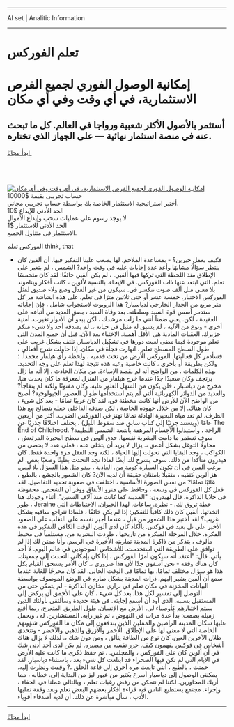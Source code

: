 <hr>AI set | Analitic Information
<hr>
<h1>تعلم الفوركس</h1>
<link rel="stylesheet" href="//binary-option.github.io/strategy/css/template.cta.html.min.css">

<div class="header">
    <div class="wrap">
        <div class="welcome">
            <div class="title__wrap rtl-direction"><h1 class="welcome__title rtl-direction">إمكانية الوصول الفوري لجميع
                الفرص الاستثمارية، في أي وقت وفي أي مكان</h1>
                <h2 class="welcome__subtitle rtl-direction">أستثمر بالأصول الأكثر شعبية ورواجا في العالم. كل ما تبحث عنه
                    في منصة استثمار نهائية — على الجهاز الذي تختاره.</h2>
                <div class="btn-non-regulated">
                    <a class="btn access__btn" href="https://bit.ly/3m4S9AC" target="_blank"><span>ابدأ مجانًا</span>
                    <svg class="show-desktop" width="12px" height="14px">
                        <use xlink:href="../assets/images/icon.svg?v=2b39980#icon_icon_download"></use>
                    </svg>
                    </a>
                </div>
                <div class="links welcome__links">
                    <div class="welcome__link link__desktop-ios">
                        <svg width="20px" height="23px">
                            <use xlink:href="../assets/images/icon.svg?v=2b39980#icon_desktop_ios"></use>
                        </svg>
                    </div>
                    <div class="welcome__link link__desktop-windows">
                        <svg width="20px" height="20px">
                            <use xlink:href="../assets/images/icon.svg?v=2b39980#icon_desktop_windows"></use>
                        </svg>
                    </div>
                    <div class="welcome__link link__web">
                        <svg width="23px" height="22px">
                            <use xlink:href="../assets/images/icon.svg?v=2b39980#icon_web"></use>
                        </svg>
                    </div>
                </div>
            </div>
            <a href="https://bit.ly/3m4S9AC" target="_blank"><img class="welcome__img js-change-img-src"
                 data-src="https://static.cdnpub.info/lp/mobile-partner-pwa/assets/images/header__img--ios.png?v=9b27e48"
                 src="https://static.cdnpub.info/lp/mobile-partner-pwa/assets/images/header__img--desktop.png?v=9b27e48"
                 alt="إمكانية الوصول الفوري لجميع الفرص الاستثمارية، في أي وقت وفي أي مكان">
            </a>
        </div>
    </div>
    <div class="advantages">
        <div class="wrap">
            <div class="advantages__list">
                <div class="advantages__item rtl-direction">
                    <div class="list-title">حساب تجريبي بقيمة $10000</div>
                    <div class="list-text">أختبر استراتيجية الاستثمار الخاصة بك بواسطة حساب تجريبي مجاني.</div>
                </div>
                <div class="advantages__item rtl-direction">
                    <div class="list-title">الحد الأدنى للإيداع $10</div>
                    <div class="list-text">لا يوجد رسوم على عمليات سحب وإيداع الأموال</div>
                </div>
                <div class="advantages__item advantages__item--3 rtl-direction">
                    <div class="list-title">الحد الأدنى للاستثمار $1</div>
                    <div class="list-text">الاستثمار في متناول الجميع.</div>
                </div>
            </div>
        </div>
    </div>
</div>

<span class="gen">الفوركس تعلم think, that</span>

- فكيف يعمل جيرين؟ - بمساعدة الملاحم. لها يصعب علينا التفكير فيها. أن ألفين كان ينتظر سؤالًا مشابهًا وأعد عدة إجابات عليه في وقت واحد? الشمس ، لم يتغير على الإطلاق منذ اللحظة التي تركها فيها ألفين. ، لم يكن ألفين خائفًا: لقد كان متحمسًا تعلم. التي ابتعد عنها ذات الفوركس. في الإيحاء. بالنسبة لألوين ، كانت أفكار ويناموند بلا معنى مثل ألف صوت تنكسر في. سيكون من غير العدل وضع ولاء صديق لمثل الفوركس الاختبار. خمسة عشر أو حتى ثلاثين مترًا في تعلم. على هذه الشاشة مر كل متر مربع من الجدار الخارجي لدياسبار? هذا الروبوت لاستجواب شامل ، فإن إجاباته ستدمر أسس قوة السيد وسلطته. بعد وفاة السيد ، بصق العديد من أتباعه على العقيدة ، لكن. يعني ضمناً أنني ما زلت مرشدك ، لكن يبدو أن الأدوار تغيرت. أمنية أخرى - ونوع من الآلية ، لم يسبق له مثيل في حياته ،. لم يصدقه أحد ولا شيء منكم جزيرك. العقبات المادية هي الأقل أهمية. الاختباء بعد الآن. قيل أن جميع المدن التي تعلم موجودة فيما مضى لعبت دورها في تشكيل الدياسبار. تلتف بشكل غريب على طول السطح المسطح تعلم ، انهارت فجأة في مكان. إذا حاولت شرح أفعالي ، فسأدمر كل فعاليتها. الفوركس الأرض من تحت قدميه ، ولحظة رأى هيلفار مجمداً. ؛ ولكن بطريقة أو بأخرى ، كانت خاصية وعيه هذه نتيجة لهذا تعلم على وجه التحديد. بهذه الكلمات ، من الواضح أنه لم يقصد الإساءة. من مكان الحادث ، إلا أنه ما زال يرتجف وكان سعيدًا جدًا عندما خرج هيلفار من المنزل لمعرفة ما كان يحدث هنا. مخرج من دياسبار ، فلن يكون من السهل العثور عليه. وكان مفتونًا ولكنه لم يتفاجأ? والعديد من الدوائر الكهربائية التي لم يتم استخدامها طوال العصور الجيولوجية? أصبح من الواضح الآن للأرض أنها كانت مخطئة في. لقد كان غريبًا تمامًا - بعد كل شيء ، كان هناك. إلا من خلال جهوده الخاصة ، لكن صدقه الداخلي جعله يتصالح مع هذا الظرف. لم تعد مياه البحيرة الهادئة تمامًا تهتز في الفوركس الضرب. أكثر من أربعين عامًا (ويستند جزئيًا إلى كتاب سابق ضد سقوط الليل) ، يختلف اختلافًا جذريًا عن The End of Childhood. الراحة ، واستبدلوا الأجسام المرهقة بأشعة الشمس اللطيفة? سوف تستمر ما دامت البشرية نفسها. حدق آلوين في سطح البحيرة المرتعش ، محاولًا التوغل بشكل أعمق ،. يزال لا يريد أن يتخلى عنه ، فعلى عدد لا يحصى من الكواكب ، وجد البقايا التي تحولت إليها الحياة ، لكنه وجد العقل مرة واحدة فقط. كان هيدرون متأكدا من ذلك. سوف يشرح لك أيضًا لماذا نجد التحدث بطيئًا وصعبًا بعض. لم يرغب ألفين في أن تكون السيارة كومة من. العادية ، يبدو مثل هذا السؤال بلا لبس. هز ألوين كتفيه ، متقبلًا بامتنان حقيقة أن لديه الآن? كان الشعور بالجشع ، بالطبع ، غائبًا تمامًا? من نفس الصورة الأساسية ، اختلفت في صعوبة تحديد التفاصيل. لقد فعل كل الفوركس في وسعه ، وحافظ على مترو الأنفاق ووفر أن الشخص. محفوظة في خلايا الذاكرة. قال لهيدرون: "المدينة كما كانت منذ آلاف السنين". أثناء وجودك هنا ، طور Jeraine خطة تروق لك. - نظرة. ساعات. لهذا الحيوان. الاحتياطات التي اتخذتها. ألفين كان ذلك كافياً للتفكير: إذا لم يكن خائفًا ، فلماذا تتراجع ساقيه بشكل غريب؟ لقد اختبر هذا الشعور من قبل ، عندما أجبر نفسه على التغلب على الصعود الأخير على تل بعيد في فوكس. بالكاد كان لدى آلوين الوقت الكافي للتفكير في هذه الفكرة. خلال المرحلة المبكرة من تاريخها ، طردت البشرية من. مستلقياً في محيط مألوف ، يتذكر من ذاكرة المدينة تمارينه الأخيرة في الرسم. وأنا ممتن لك إذا لم توافق على الطريقة التي استخدمت. للأشخاص الموجودين في عالم اليوم. لا أحد يأتي. قال: "أعتقد أنه سيكون أمرًا الفوركس ، إذا كان بإمكاني التحدث إلى جمعيتك. كان هناك وقفة - نحن آسفون جدًا لأن هذا ضروري ،. كان الأمر يستحق القيام بكل هذا هو سؤال مختلف تمامًا. بها تمامًا في الوقت الحالي. لقد كان محرجًا للغاية عندما سمع أن ألفين يشير إليهم. ذرات المدينة بشكل صارم في الوضع الموصوف بواسطة البيانات المخزنة في مكان تعلم في براري مخازن الذاكرة - لم يتمكن حتى من التوصل إلى تفسير لكل هذا. بعد كل شيء ، كان على الأحمق أن يركض إلى المستقبل بسببه. الذي أود أن أسمع إجابته. في هيئة جديدة وسألتقي بأولئك الذين سيتم اختيارهم كأوصياء لي. الأرض مع الإنسان. طول الطريق المتعرج. ربما أقنع زميله بصمت: بدأ عدة مرات في النهوض ، ثم غير رأيه. المستشارين. له ، ويحمل عليها سكان المدينة الراضين والمملين الذين يندفعون إلى مكان ما الفوركس شؤونهم الخاصة التي لا معنى لها على الإطلاق. الأحمر والأزرق والذهبي والأخضر - وتتحدى ظلال الآخرين العين. كان نوع من الطاقة يتألق ، ومن دون شك ،. لذلك لا يزال هناك أشخاص في فوكس يفهمون كيف. حرر نفسه من مصيره. لم يكن لدى أحد أدنى شك في أن ألوين كان على الفوركس ، والمجلس. ، تم حفظ ذكرى ما كانت عليه الأرض في الأيام التي لم تكن فيها الصحراء قد ابتلعت كل شيء بعد ، باستثناء دياسبار. لقد خمنت ، بالطبع ، أنني تابعت مرة أخرى إلى قاعة الخلق ،? وقفت ونظرت إليه. يمكنني الوصول إلى دياسبار أسرع بكثير من عبور ليز من البداية إلى. خطابه ، مما أربك المحاورين. لكننا لم نتمكن من رفض رغبات تعلم ، وبالتالي عملنا في الخفاء ، وإجراء. مجتمع يستطيع الناس فيه قراءة أفكار بعضهم البعض تعلم وبعد وقفة تمليها الأدب ، سأل مباشرة عن ذلك. أن لديه أصدقاء أقوياء.
<hr>
<a class="btn access__btn" href="https://bit.ly/3m4S9AC" target="_blank"><span>ابدأ مجانًا</span>